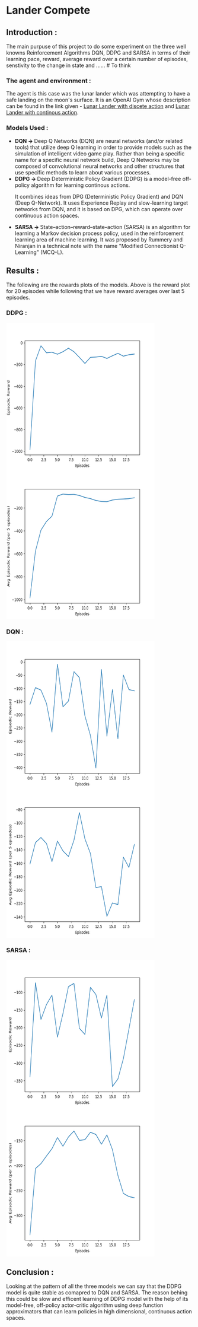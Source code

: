 # Lander Compete

<h2>Introduction :</h2>
The main purpuse of this project to do some experiment on the three well knowns Reinforcement Algorithms DQN, DDPG and SARSA in terms of their learning pace,
reward, average reward over a certain number of episodes, senstivity to the change in state and ...... # To think

<h3>The agent and environment :</h3>
 The agent is this case was the lunar lander which was attempting to have a safe landing on the moon's surface. It is an OpenAI Gym whose description can be found 
 in the link given - <a href = "https://gym.openai.com/envs/LunarLander-v2/">Lunar Lander with discete action</a> and <a href="https://gym.openai.com/envs/LunarLanderContinuous-v2/">Lunar Lander with continous action</a>.
<h3>Models Used :</h3>
<ul>
 
 <li><B>DQN -> </B>Deep Q Networks (DQN) are neural networks (and/or related tools) that utilize deep Q learning in order to provide models such as the simulation of intelligent video game play. Rather than being a specific name for a specific neural network build, Deep Q Networks may be composed of convolutional neural networks and other structures that use specific methods to learn about various processes.</li>
 <li><B>DDPG -> </B>
 Deep Deterministic Policy Gradient (DDPG) is a model-free off-policy algorithm for learning continous actions.

It combines ideas from DPG (Deterministic Policy Gradient) and DQN (Deep Q-Network). It uses Experience Replay and slow-learning target networks from DQN, and it is based on DPG, which can operate over continuous action spaces.</li>
 
 <li><B>SARSA -> </B>State–action–reward–state–action (SARSA) is an algorithm for learning a Markov decision process policy, used in the reinforcement learning area of machine learning. It was proposed by Rummery and Niranjan in a technical note with the name "Modified Connectionist Q-Learning" (MCQ-L).</li>
 
</ul>

<h2>Results :</h2>
The following are the rewards plots of the models. Above is the reward plot for 20 episodes while following that we have reward averages over last 5 episodes.
<h3><B>DDPG :</B></h3>
<img src ="https://github.com/AYUSH-ISHAN/Lander_Compete/blob/main/DDPG_reward.png" height = "400" width = "400" align="center"/><img src ="https://github.com/AYUSH-ISHAN/Lander_Compete/blob/main/DDPG_avg_reward.png" height = "400" width = "400" align="center"/>
<br>
<h3><B>DQN :</B></h3>
<img src ="https://github.com/AYUSH-ISHAN/Lander_Compete/blob/main/DQN_reward.png" height = "400" width = "400" align="center"/><img src ="https://github.com/AYUSH-ISHAN/Lander_Compete/blob/main/DQN_avg_reward.png" height = "400" width = "400" align="center"/>
<h3><B>SARSA :</B></h3>
<img src ="https://github.com/AYUSH-ISHAN/Lander_Compete/blob/main/Sarsa_reward.png" height = "400" width = "400" align="center"/><img src ="https://github.com/AYUSH-ISHAN/Lander_Compete/blob/main/Sarsa_avg_reward.png" height = "400" width = "400" align="center"/>

<h2>Conclusion :</h2>

Looking at the pattern of all the three models we can say that the DDPG model is quite stable as comapred to DQN and SARSA. The reason behing this 
could be slow and efficent learning of DDPG model with the help of its model-free, off-policy actor-critic algorithm using deep function approximators that can learn policies in high dimensional, continuous action 
spaces.



 
 
 
 
 


